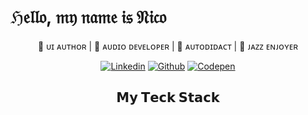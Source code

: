 # ℌ𝔢𝔩𝔩𝔬, 𝔪𝔶 𝔫𝔞𝔪𝔢 𝔦𝔰 𝔑𝔦𝔠𝔬


<div align="center">

🦠 ᴜɪ ᴀᴜᴛʜᴏʀ | 💽 ᴀᴜᴅɪᴏ ᴅᴇᴠᴇʟᴏᴘᴇʀ | 🗿 ᴀᴜᴛᴏᴅɪᴅᴀᴄᴛ | 🥁 ᴊᴀᴢᴢ ᴇɴᴊᴏʏᴇʀ

[![Linkedin](https://img.shields.io/badge/-@nicholasleao-%231DA1F2?style=flat-square&logo=linkedin)](https://www.linkedin.com/in/nicholas-leao/)
[![Github](https://img.shields.io/badge/-@nicholasleao-%23181717?style=flat-square&logo=github)](https://github.com/NicholasLeao)
[![Codepen](https://img.shields.io/badge/-@nicholasleao-%23000000?style=flat-square&logo=codepen)](https://codepen.io/nicholasleao)

## 𝗠𝘆 𝗧𝗲𝗰𝗸 𝗦𝘁𝗮𝗰𝗸

<img alt="" src="https://img.shields.io/badge/JavaScript-000000?style=for-the-badge&logo=javascript&logoColor=f7df1e" />
<img alt="" src="https://img.shields.io/badge/Node.js-000000?style=for-the-badge&logo=node.js&logoColor=66cc33" />
<img alt="" src="https://img.shields.io/badge/TypeScript-000000?style=for-the-badge&logo=typescript&logoColor=2F71BC" />
<img alt="" src="https://img.shields.io/badge/React-000000?style=for-the-badge&logo=react&logoColor=61DAFB" />
<img alt="" src="https://img.shields.io/badge/HTML5-000000?style=for-the-badge&logo=html5&logoColor=D84A24" />
<img alt="" src="https://img.shields.io/badge/CSS3-000000?style=for-the-badge&logo=css3&logoColor=086AB0" />
<img alt="" src="https://img.shields.io/badge/C%2B%2B-000000?style=for-the-badge&logo=c%2B%2B&logoColor=6092C7" />
<img alt="" src="https://img.shields.io/badge/Markdown-000000?style=for-the-badge&logo=markdown&logoColor=white" />
<img alt="" src="https://img.shields.io/badge/Express.js-000000?style=for-the-badge&logoColor=DD6F92" />
<img alt="" src="https://img.shields.io/badge/styled--components-000000?style=for-the-badge&logo=styled-components&logoColor=pink" />
<img alt="" src="https://img.shields.io/badge/Redux-000000?style=for-the-badge&logo=redux&logoColor=AC95D5" />
<img alt="" src="https://img.shields.io/badge/PostgreSQL-000000?style=for-the-badge&logo=postgresql&logoColor=306793" />
<img alt="" src="https://img.shields.io/badge/MongoDB-000000?style=for-the-badge&logo=mongodb&logoColor=49A649" />
<img alt="" src="https://img.shields.io/badge/Git-000000?style=for-the-badge&logo=git&logoColor=E84E32" />
</div>
